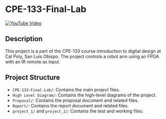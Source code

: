# CPE-133-Final-Lab

[![YouTube Video](https://img.youtube.com/vi/IL0-v6VLPL0/0.jpg)](https://youtu.be/IL0-v6VLPL0?si=2XR6c8YZqK4cF9Sq)


## Description

This project is a part of the CPE-133 course introduction to digital design at Cal Poly, San Luis Obispo. The project controls a robot arm using an FPGA with an IR remote as input.

## Project Structure

- `CPE-133-Final-Lab/`: Contains the main project files.
- `High Level Diagram/`: Contains the high-level diagrams of the project.
- `Proposal/`: Contains the proposal document and related files.
- `Report/`: Contains the report document and related files.
- `project_1/` and `project_2/`: Contains the test and working files.


<!-- ## Usage

(Provide instructions on how to use your project)

## Contributing

(Provide instructions on how to contribute to your project)

## License

(Provide information about the license) -->
